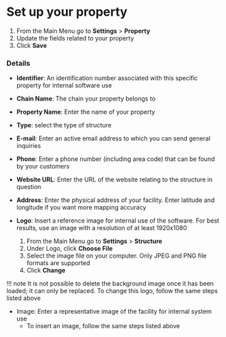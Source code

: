 # Set up your property

1. From the Main Menu go to **Settings** > **Property**
2. Update the fields related to your property
3. Click **Save**

### Details

- **Identifier**: An identification number associated with this specific property for internal software use
- **Chain Name**: The chain your property belongs to
- **Property Name**: Enter the name of your property
- **Type**: select the type of structure
- **E-mail**: Enter an active email address to which you can send general inquiries
- **Phone**: Enter a phone number (including area code) that can be found by your customers
- **Website URL**: Enter the URL of the website relating to the structure in question
- **Address**: Enter the physical address of your facility. Enter latitude and longitude if you want more mapping accuracy
- **Logo**: Insert a reference image for internal use of the software. For best results, use an image with a resolution of at least 1920x1080

    1. From the Main Menu go to **Settings** > **Structure**
    2. Under Logo, click **Choose File**
    3. Select the image file on your computer. Only JPEG and PNG file formats are supported
    4. Click **Change**

!!! note
    It is not possible to delete the background image once it has been loaded; it can only be replaced. To change this logo, follow the same steps listed above

- Image: Enter a representative image of the facility for internal system use
    - To insert an image, follow the same steps listed above
